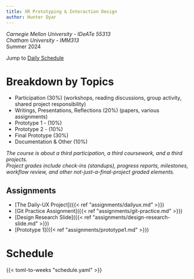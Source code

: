 ```yaml
---
title: XR Prototyping & Interaction Design
author: Hunter Dyar
---
```

*Carnegie Mellon University - IDeATe 55313*  
*Chatham University - IMM313*  
Summer 2024

Jump to [Daily Schedule](#schedule)

# Breakdown by Topics
- Participation (30%) (workshops, reading discussions, group activity, shared project responsibility)
- Writings, Presentations, Reflections (20%) (papers, various assignments)
- Prototype 1 - (10%)
- Prototype 2 - (10%)
- Final Prototype (30%)
- Documentation & Other (10%)

*The course is about a third participation, a third coursework, and a third projects.*  
*Project grades include check-ins (standups), progress reports, milestones, workflow review, and other not-just-a-final-project graded elements.*

## Assignments
- [The Daily-UX Project]({{< ref "assignments/dailyux.md" >}})
- [Git Practice Assignment]({{< ref "assignments/git-practice.md" >}})
- [Design Research Slide]({{< ref "assignments/design-research-slide.md" >}})
- [Prototype 1]({{< ref "assignments/prototype1.md" >}})

# Schedule
{{< toml-to-weeks "schedule.yaml" >}}
